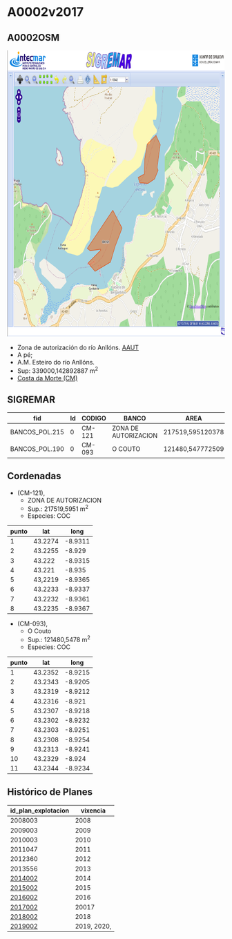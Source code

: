 # A0002v2017

## A0002OSM

<img src="https://raw.githubusercontent.com/galirema/galirema-notas/gh-pages/en/pages/uploads/images/A0002OSM.png" alt="A0002OSM" width="824" height="663">


* Zona de autorización do río Anllóns. [AAUT](ZonasDeProduccionAAUT.md)
* A pé;
* A.M. Esteiro do río Anllóns.
* Sup: 339000,142892887 m<sup>2</sup>
* [Costa da Morte (CM)](zp-CM.md)

## SIGREMAR

|fid|Id|CODIGO|BANCO|AREA|ZONA|CONFRARIA|REXIMEN|MODALIDADE|PROVINCIA|ESP_OBXET|ESP_SECUND|X|Y
|---|--|------|-----|----|----|---------|-------|----------|---------|---------|----------|-|-|
|BANCOS_POL.215|0|CM-121|ZONA DE AUTORIZACION|217519,595120378|CORME/LAXE|AM RIO ANLLONS|AUTORIZACION|PE|A CORUÑA|COC|SC|505465.0|4785700.0|
|BANCOS_POL.190|0|CM-093|O COUTO|121480,547772509|CORME/LAXE|AM RIO ANLLONS|AUTORIZACION|PE|A CORUÑA|COC|SC|506284.0|4786642.0|

## Cordenadas

* (CM-121),
    * ZONA DE AUTORIZACION
    * Sup.: 217519,5951 m<sup>2</sup>
    * Especies: COC

|punto|lat|long|
|-----|---|----|
|1|43.2274|-8.9311|
|2|43.2255|-8.929|
|3|43.222|-8.9315|
|4|43.221|-8.935|
|5|43,2219|-8.9365|
|6|43.2233|-8.9337|
|7|43.2232|-8.9361|
|8|43.2235|-8.9367|


* (CM-093),
    * O Couto
    * Sup.: 121480,5478 m<sup>2</sup>
    * Especies: COC


|punto|lat|long|
|-----|---|----|
|1|43.2352|-8.9215|
|2|43.2343|-8.9205|
|3|43.2319|-8.9212|
|4|43.2316|-8.921|
|5|43.2307|-8.9218|
|6|43.2302|-8.9232|
|7|43.2303|-8.9251|
|8|43.2308|-8.9254|
|9|43.2313|-8.9241|
|10|43.2329|-8.924|
|11|43.2344|-8.9234|


## Histórico de Planes


|id_plan_explotacion|vixencia|
|-------------------|--------|
|2008003|2008|
|2009003|2009|
|2010003|2010|
|2011047|2011|
|2012360|2012|
|2013556|2013|
|[2014002](http://www.galiciamarineira.info/content/pexma2014AAUT002)|2014|
|[2015002](http://www.galiciamarineira.info/content/pexma2015AAUT002)|2015|
|[2016002](http://www.galiciamarineira.info/content/pexma2016AAUT002)|2016|
|[2017002](https://galirema.wikia.org/es/wiki/Pexma2017AAUT002)|20017|
|[2018002](https://galirema.wikia.org/es/wiki/Pexma2018AAUT002)|2018|
|[2019002](https://galirema.wikia.org/es/wiki/Pexma2019AAUT002)|2019, 2020,|


 
